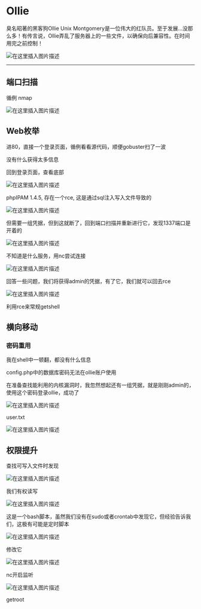 # Ollie

臭名昭著的黑客狗Ollie Unix Montgomery是一位伟大的红队员。至于发展...没那么多！有传言说，Ollie弄乱了服务器上的一些文件，以确保向后兼容性。在时间用完之前控制！

![在这里插入图片描述](https://img-blog.csdnimg.cn/720457720fdd41ae8490561d7b8968f1.png)

---

## 端口扫描

循例 nmap

![在这里插入图片描述](https://img-blog.csdnimg.cn/4b535f0bbd3e4d509d32fe9fc7b2a9b9.png)

## Web枚举

进80，直接一个登录页面，循例看看源代码，顺便gobuster扫了一波

没有什么获得太多信息

回到登录页面，查看底部

![在这里插入图片描述](https://img-blog.csdnimg.cn/d49778bfc52d4a4d9a5285e21ecf02ec.png)

phpIPAM 1.4.5, 存在一个rce, 这是通过sql注入写入文件导致的

![在这里插入图片描述](https://img-blog.csdnimg.cn/81ac543bac5542238f39b61e07c5cc30.png)

但需要一组凭据，但到这就断了，回到端口扫描并重新进行它，发现1337端口是开着的

![在这里插入图片描述](https://img-blog.csdnimg.cn/59d3276af0954385aa6f6e280b0d485c.png)

不知道是什么服务，用nc尝试连接

![在这里插入图片描述](https://img-blog.csdnimg.cn/0ca547e85d8b4cbeb0d388e8af85f837.png)

回答一些问题，我们将获得admin的凭据，有了它，我们就可以回去rce

![在这里插入图片描述](https://img-blog.csdnimg.cn/9ed70a5a3c954cc183c2bc24e760a68c.png)

利用rce来常规getshell

## 横向移动

### 密码重用

我在shell中一顿翻，都没有什么信息

config.php中的数据库密码无法在ollie账户使用

在准备查找能利用的内核漏洞时，我忽然想起还有一组凭据，就是刚刚admin的，使用这个密码登录ollie，成功了

![在这里插入图片描述](https://img-blog.csdnimg.cn/48efc27d7dda4479b75989469ef25bb9.png)

user.txt

![在这里插入图片描述](https://img-blog.csdnimg.cn/451ade1b4dc445a883834f6ac7d886e9.png)

## 权限提升

查找可写入文件时发现

![在这里插入图片描述](https://img-blog.csdnimg.cn/72f9f1db474641b2993335c3826c2766.png)

我们有权读写

![在这里插入图片描述](https://img-blog.csdnimg.cn/647f72ed2d24481bb466b0c5cacc0708.png)

这是一个bash脚本，虽然我们没有在sudo或者crontab中发现它，但经验告诉我们，这极有可能是定时脚本

![在这里插入图片描述](https://img-blog.csdnimg.cn/7b289dfbf0a94df2aa63a31043e71cbd.png)

修改它

![在这里插入图片描述](https://img-blog.csdnimg.cn/3cedb057327f4721ab2fc61df5b9b493.png)

nc开启监听

![在这里插入图片描述](https://img-blog.csdnimg.cn/7585ec45ad5048f6a15b73a42566f7e8.png)

getroot